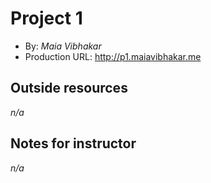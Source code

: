 # Project 1
+ By: *Maia Vibhakar*
+ Production URL: <http://p1.maiavibhakar.me>

## Outside resources
*n/a*

## Notes for instructor
*n/a*
